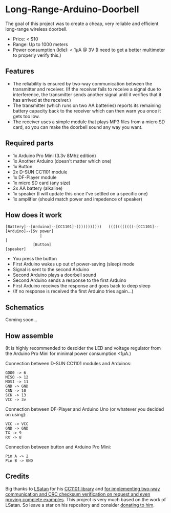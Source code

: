 # Long-Range-Arduino-Doorbell

The goal of this project was to create a cheap, very reliable and efficient long-range wireless doorbell.

- Price: < $10
- Range: Up to 1000 meters
- Power consumption (Idle): < 1µA @ 3V (I need to get a better multimeter to properly verify this.)

## Features

- The reliability is ensured by two-way communication between the transmitter and receiver. (If the receiver fails to receive a signal due to interference, the transmitter sends another signal until it verifies that it has arrived at the receiver.)
- The transmitter (which runs on two AA batteries) reports its remaining battery capacity back to the receiver which can then warn you once it gets too low.
- The receiver uses a simple module that plays MP3 files from a micro SD card, so you can make the doorbell sound any way you want.

## Required parts

- 1x Arduino Pro Mini (3.3v 8Mhz edition)
- 1x Another Arduino (doesn't matter which one)
- 1x Button
- 2x D-SUN CC1101 module
- 1x DF-Player module
- 1x micro SD card (any size)
- 2x AA battery (alkaline)
- 1x speaker (I will update this once I've settled on a specific one)
- 1x amplifier (should match power and impedence of speaker)

## How does it work

```
[Battery]--[Arduino]--[CC1101]-)))))))))))   (((((((((((-[CC1101]--[Arduino]--[5v power]
               |                                                       |
            [Button]                                               [speaker]
```

- You press the button
- First Arduino wakes up out of power-saving (sleep) mode
- Signal is sent to the second Arduino
- Second Arduino plays a doorbell sound
- Second Arduino sends a response to the first Arduino
- First Arduino receives the response and goes back to deep sleep
- (If no response is received the first Arduino tries again...)

## Schematics

Coming soon...

## How assemble

(It is highly recommended to desolder the LED and voltage regulator from the Arduino Pro Mini for minimal power consumption <1µA.)

Connection between D-SUN CC1101 modules and Arduinos:

```
GDO0 -> 6
MISO -> 12
MOSI -> 11
GND -> GND
CSN -> 10
SCK -> 13
VCC -> 3v
```

Connection between DF-Player and Arduino Uno (or whatever you decided on using):

```
VCC -> VCC
GND -> GND
TX -> 9
RX -> 8
```

Connection between button and Arduino Pro Mini:

```
Pin A -> 2
Pin B -> GND
```

## Credits

Big thanks to [LSatan](https://github.com/LSatan) for his [CC1101 library](https://github.com/LSatan/SmartRC-CC1101-Driver-Lib) and [for implementing two-way communication and CRC checksum verification on request and even proving complete examples](https://github.com/LSatan/SmartRC-CC1101-Driver-Lib/issues/43). This project is very much based on the work of LSatan. So leave a star on his repository and consider [donating to him](https://github.com/LSatan/SmartRC-CC1101-Driver-Lib#donation).
